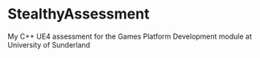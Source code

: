 # StealthyAssessment
My C++ UE4 assessment for the Games Platform Development module at University of Sunderland
